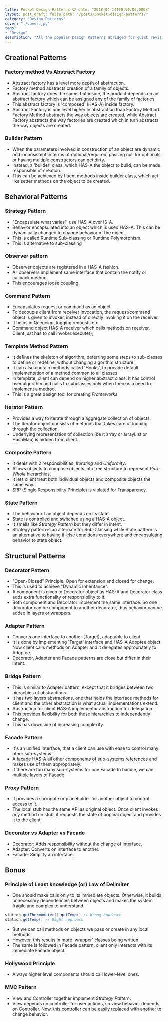 ```yaml
---
title: Pocket Design Patterns 📋 date: "2018-04-14T00:00:00.000Z"
layout: post draft: false path: "/posts/pocket-design-patterns/"
category: "Design Patterns"
cover: "./cover.jpg"
tags:
- "Design"
description: "All the popular Design Patterns abridged for quick revision, along with some tidbits."
---
```


## Creational Patterns

### Factory method Vs Abstract Factory

- Abstract factory has a level more depth of abstraction.
- Factory method abstracts creation of a family of objects.
- Abstract factory does the same, but inside, the product depends on an abstract factory which can be assigned any of
  the family of factories.
- This abstract factory is 'composed' (HAS-A) inside factory.
- Abstract Factory is one level higher in abstraction than Factory Method. Factory Method abstracts the way objects are
  created, while Abstract Factory abstracts the way factories are created which in turn abstracts the way objects are
  created.

### Builder Pattern

- When the parameters involved in construction of an object are dynamic and inconsistent in terms of optional/required,
  passing null for optionals or having multiple constructors can get dirty.
- Instead, a 'builder' class, which HAS-A the object to build, can be made responsible of creation.
- This can be achieved by fluent methods inside builder class, which act like setter methods on the object to be
  created.

## Behavioral Patterns

### Strategy Pattern

- "Encapsulate what varies", use HAS-A over IS-A.
- Behavior encapsulated into an object which is used HAS-A. This can be dynamically changed to change behavior of the
  object.
- This is called Runtime Sub-classing or Runtime Polymorphism.
- This is alternative to sub-classing

### Observer pattern

- Observer objects are registered in a HAS-A fashion.
- All observers implement same interface that contain the notify or callback method.
- This encourages loose coupling.

### Command Pattern

- Encapsulates request or command as an object.
- To decouple client from receiver Invocation, the request/command object is given to invoker, instead of directly
  invoking it on the receiver.
- It helps in Queueing, logging requests etc.
- Command object HAS-A receiver which calls methods on receiver. Client just has to call invoker.execute();

### Template Method Pattern

- It defines the skeleton of algorithm, deferring some steps to sub-classes to define or redefine, without changing
  algorithm structure.
- It can also contain methods called 'Hooks', to provide default implementation of a method common to all classes.
- In template, client can depend on higher abstract class. It has control over algorithm and calls to subclasses only
  when there is a need to implement a method.
- This is a great design tool for creating *Frameworks*.

### Iterator Pattern

- Provides a way to iterate through a aggregate collection of objects.
- The Iterator object consists of methods that takes care of looping through the collection.
- Underlying representation of collection (be it array or arrayList or HashMap) is hidden from client.

### Composite Pattern

- It deals with 2 responsibilities: *Iterating* and *Uniformity*.
- Allows objects to compose objects into tree structure to represent *Part-Whole* hierarchies.
- It lets client treat both individual objects and composite objects the same way.
- SRP (Single Responsibility Principle) is violated for Transparency.

### State Pattern

- The behavior of an object depends on its state.
- State is controlled and switched using a HAS-A object.
- It smells like *Strategy Pattern* but they differ in intent.
- Strategy pattern is an alternate for Sub-Classing while State pattern is an alternative to having if-else conditions
  everywhere and encapsulating behavior to state object.

## Structural Patterns

### Decorator Pattern

- "Open-Closed" Principle. Open for extension and closed for change.
- This is used to achieve "Dynamic Inheritance".
- A component is given to Decorator object as HAS-A and Decorator class adds extra functionality or responsibility to
  it.
- Both component and Decorator implement the same interface. So one decorator can be component to another decorator,
  thus behavior can be added in layers or wrappers.

### Adapter Pattern

- Converts one interface to another (Target), adaptable to client.
- It is done by implementing 'Target' interface and HAS-A Adoptee object. Now client calls methods on Adapter and it
  delegates appropriately to Adoptee.
- Decorator, Adapter and Facade patterns are close but differ in their intent.

### Bridge Pattern

- This is similar to Adapter pattern, except that it bridges between two hierachies of abstractions.
- It has two layers abstractions, one that holds the interface methods for client and the other abstraction is what
  actual implementations extend.
- Abstraction for client HAS-A implementor abstraction for delegation.
- This provides flexibility for both these hierarchies to independently change.
- This has downside of increasing complexity.

### Facade Pattern

- It's an unified interface, that a client can use with ease to control many other sub-systems.
- A facade HAS-A all other components of sub-systems references and makes use of them appropriately.
- If there are too many sub-systems for one Facade to handle, we can multiple layers of Facade.

### Proxy Pattern

- It provides a surrogate or placeholder for another object to control access to it.
- The local stub has the same API as original object. Once client invokes any method on stub, it requests the state of
  original object and provides it to the client.

### Decorator vs Adapter vs Facade

- Decorator: Adds responsibility without the change of interface.
- Adapter: Converts on interface to another.
- Facade: Simplify an interface.

## Bonus

### Principle of Least knowledge (or) Law of Delimiter

- One should make calls only to its immediate objects. Otherwise, it builds unnecessary dependencies between objects and
  makes the system fragile and complex to understand.

```java:title=LawOfDelimiter.java
station.getThermometer().getTemp() // Wrong approach
station.getTemp() // Right approach
```

- But we can call methods on objects we pass or create in any local methods.
- However, this results in more 'wrapper' classes being written.
- The same is followed in Facade pattern, client only interacts with its immediate Facade object.

### Hollywood Principle

- Always higher level components should call lower-level ones.

### MVC Pattern

- View and Controller together implement *Strategy Pattern*.
- View depends on controller for user actions, so view behavior depends on Controller. Now, this controller can be
  easily replaced with another to change behavior.
